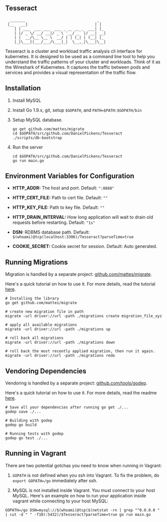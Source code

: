 ## Tesseract
```
  _______                                _   
 |__   __|                              | |  
    | | ___  ___ ___  ___ _ __ __ _  ___| |_ 
    | |/ _ \/ __/ __|/ _ \ '__/ _` |/ __| __|
    | |  __/\__ \__ \  __/ | | (_| | (__| |_ 
    |_|\___||___/___/\___|_|  \__,_|\___|\__|
```                                             

Tesseract is a cluster and workload traffic analysis cli interface for kubernetes. It is designed to be used as a command line tool to help you understand the traffic patterns of your cluster and workloads. Think of it as the Wireshark of Kubernetes. It captures the traffic between pods and services and provides a visual representation of the traffic flow.


## Installation

1. Install MySQL

2. Install Go 1.9.x, git, setup `$GOPATH`, and `PATH=$PATH:$GOPATH/bin`

3. Setup MySQL database.
    ```
    go get github.com/mattes/migrate
    cd $GOPATH/src/github.com/DanielPickens/Tesseract
    ./scripts/db-bootstrap
    ```

4. Run the server
    ```
    cd $GOPATH/src/github.com/DanielPickens/Tesseract
    go run main.go
    ```


## Environment Variables for Configuration

* **HTTP_ADDR:** The host and port. Default: `":8888"`

* **HTTP_CERT_FILE:** Path to cert file. Default: `""`

* **HTTP_KEY_FILE:** Path to key file. Default: `""`

* **HTTP_DRAIN_INTERVAL:** How long application will wait to drain old requests before restarting. Default: `"1s"`

* **DSN:** RDBMS database path. Default: `$(whoami)@tcp(localhost:3306)/Tesseract?parseTime=true`

* **COOKIE_SECRET:** Cookie secret for session. Default: Auto generated.


## Running Migrations

Migration is handled by a separate project: [github.com/mattes/migrate](https://github.com/mattes/migrate).

Here's a quick tutorial on how to use it. For more details, read the tutorial [here](https://github.com/mattes/migrate#usage-from-terminal).
```
# Installing the library
go get github.com/mattes/migrate

# create new migration file in path
migrate -url driver://url -path ./migrations create migration_file_xyz

# apply all available migrations
migrate -url driver://url -path ./migrations up

# roll back all migrations
migrate -url driver://url -path ./migrations down

# roll back the most recently applied migration, then run it again.
migrate -url driver://url -path ./migrations redo
```


## Vendoring Dependencies

Vendoring is handled by a separate project: [github.com/tools/godep](https://github.com/tools/godep).

Here's a quick tutorial on how to use it. For more details, read the readme [here](https://github.com/tools/godep#godep).
```
# Save all your dependencies after running go get ./...
godep save ./...

# Building with godep
godep go build

# Running tests with godep
godep go test ./...
```


## Running in Vagrant

There are two potential gotchas you need to know when running in Vagrant:

1. `GOPATH` is not defined when you ssh into Vagrant. To fix the problem, do `export GOPATH=/go` immediately after ssh.

2. MySQL is not installed inside Vagrant. You must connect to your host MySQL. Here's an example on how to run your application inside vagrant while connecting to your host MySQL:
```
GOPATH=/go DSN=mysql://$(whoami)@tcp($(netstat -rn | grep "^0.0.0.0 " | cut -d " " -f10):5432)/$Tesseract?parseTime=true go run main.go
```
